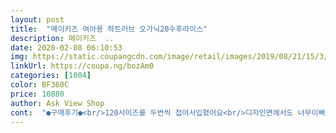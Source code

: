 ```yaml
---
layout: post 
title:  "메이키즈 여아용 하트러브 오가닉20수후라이스" 
description: 메이키즈  ..
date: 2020-02-08 06:10:53 
img: https://static.coupangcdn.com/image/retail/images/2019/08/21/15/3/242d8082-cf2f-4951-82c1-8c4d693e6866.jpg 
linkUrl: https://coupa.ng/bozAm0 
categories: [1004] 
color: BF360C 
price: 10880 
author: Ask View Shop 
cont:  "●구매후기●<br/>120사이즈를 두번씩 접어서입혔어요<br/>디자인면에서도 너무이뻐요!!<br/>사이즈는 살짝 길고 허리가 살짝헐렁거려요<br/>사이즈외에 실풀림이나 하자는 전혀 없고 면제질도 좋아요<br/>쏙쏙들어가는건아니지만 면제질이좋은건지 잘늘어나네요<br/>애들은금방커서 사이즈좀커도괜찮을거같아요<br/>예뻐요.<br/> 여자 아이 느낌이 물씬 나네요.<br/> 머리가 없어 아들 인줄 아는데~~ 이거 입히면 그래도 딸 느낌 나요<br/>요정도가격에 요정도 퀄리티면<br/>첫째 키가 100조금 안되고 마른체형인데<br/>추천합니다!!<br/>팔다리 들어갈때 처음입히는거라<br/>패턴이 귀여워서 구매했는데 24개월여아 11키로 후반대에요.<br/> 영유아 브랜드 내의는 90은 꽉끼고 100은 조금 넉넉하게 맞는 편인데 이런 인터넷에서 파는건 브랜드마다 사이즈차이도나고 100은 길이가 너무 긴것같아 90으로 주문했는데 가로폭이 너무 좁고 신축성도 별로 없어서 입히기 어려워요.<br/> 저렴한 맛에 입히네요<br/>" 
---
```

